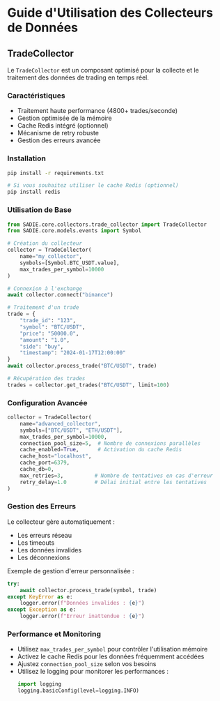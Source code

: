 # Guide d'Utilisation des Collecteurs de Données

## TradeCollector

Le `TradeCollector` est un composant optimisé pour la collecte et le traitement des données de trading en temps réel.

### Caractéristiques
- Traitement haute performance (4800+ trades/seconde)
- Gestion optimisée de la mémoire
- Cache Redis intégré (optionnel)
- Mécanisme de retry robuste
- Gestion des erreurs avancée

### Installation

```bash
pip install -r requirements.txt

# Si vous souhaitez utiliser le cache Redis (optionnel)
pip install redis
```

### Utilisation de Base

```python
from SADIE.core.collectors.trade_collector import TradeCollector
from SADIE.core.models.events import Symbol

# Création du collecteur
collector = TradeCollector(
    name="my_collector",
    symbols=[Symbol.BTC_USDT.value],
    max_trades_per_symbol=10000
)

# Connexion à l'exchange
await collector.connect("binance")

# Traitement d'un trade
trade = {
    "trade_id": "123",
    "symbol": "BTC/USDT",
    "price": "50000.0",
    "amount": "1.0",
    "side": "buy",
    "timestamp": "2024-01-17T12:00:00"
}
await collector.process_trade("BTC/USDT", trade)

# Récupération des trades
trades = collector.get_trades("BTC/USDT", limit=100)
```

### Configuration Avancée

```python
collector = TradeCollector(
    name="advanced_collector",
    symbols=["BTC/USDT", "ETH/USDT"],
    max_trades_per_symbol=10000,
    connection_pool_size=5,  # Nombre de connexions parallèles
    cache_enabled=True,      # Activation du cache Redis
    cache_host="localhost",
    cache_port=6379,
    cache_db=0,
    max_retries=3,          # Nombre de tentatives en cas d'erreur
    retry_delay=1.0         # Délai initial entre les tentatives
)
```

### Gestion des Erreurs

Le collecteur gère automatiquement :
- Les erreurs réseau
- Les timeouts
- Les données invalides
- Les déconnexions

Exemple de gestion d'erreur personnalisée :

```python
try:
    await collector.process_trade(symbol, trade)
except KeyError as e:
    logger.error(f"Données invalides : {e}")
except Exception as e:
    logger.error(f"Erreur inattendue : {e}")
```

### Performance et Monitoring

- Utilisez `max_trades_per_symbol` pour contrôler l'utilisation mémoire
- Activez le cache Redis pour les données fréquemment accédées
- Ajustez `connection_pool_size` selon vos besoins
- Utilisez le logging pour monitorer les performances :
  ```python
  import logging
  logging.basicConfig(level=logging.INFO)
  ``` 
